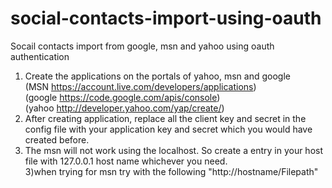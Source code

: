 social-contacts-import-using-oauth
==================================

Socail contacts import from google, msn and yahoo using oauth authentication

1) Create the applications on the portals of yahoo, msn and google<br/>
	(MSN https://account.live.com/developers/applications)<br/>
	(google https://code.google.com/apis/console)<br/>
	(yahoo http://developer.yahoo.com/yap/create/)<br/>
2) After creating application, replace all the client key and secret in the config file with your application key and secret which you would have created before.<br/>
2) The msn will not work using the localhost.  So create a entry in your host file with  127.0.0.1  host name whichever you need.<br/>
3)when trying for msn try with the following "http://hostname/Filepath"</br>
